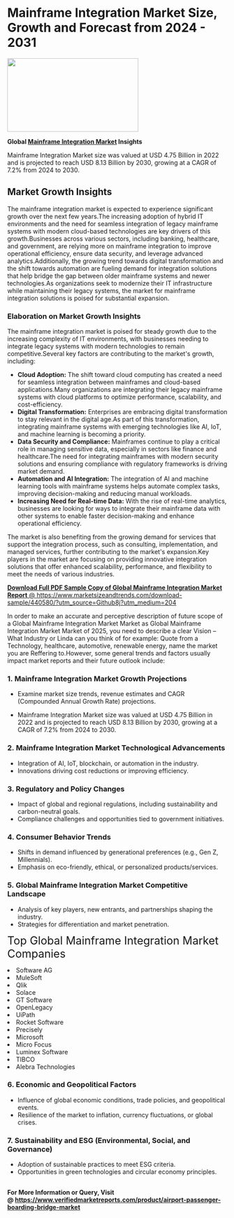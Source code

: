 <H1>Mainframe Integration Market Size, Growth and Forecast from 2024 - 2031</H1><img class="aligncenter size-medium wp-image-584254" src="https://thirdeyenews.in/wp-content/uploads/2024/09/Global-Market-Research-300x168.jpeg" alt="" width="300" height="168" /><p><strong>Global&nbsp;<a href="https://www.marketsizeandtrends.com/download-sample/440580/?utm_source=Github8j?utm_medium=204">Mainframe Integration Market</a> Insights</strong></p><p>Mainframe Integration Market size was valued at USD 4.75 Billion in 2022 and is projected to reach USD 8.13 Billion by 2030, growing at a CAGR of 7.2% from 2024 to 2030.</p><p><h2>Market Growth Insights</h2> <p>The mainframe integration market is expected to experience significant growth over the next few years.The increasing adoption of hybrid IT environments and the need for seamless integration of legacy mainframe systems with modern cloud-based technologies are key drivers of this growth.Businesses across various sectors, including banking, healthcare, and government, are relying more on mainframe integration to improve operational efficiency, ensure data security, and leverage advanced analytics.Additionally, the growing trend towards digital transformation and the shift towards automation are fueling demand for integration solutions that help bridge the gap between older mainframe systems and newer technologies.As organizations seek to modernize their IT infrastructure while maintaining their legacy systems, the market for mainframe integration solutions is poised for substantial expansion.</p> <p><a href="#"></a></p> <h3>Elaboration on Market Growth Insights</h3> <p>The mainframe integration market is poised for steady growth due to the increasing complexity of IT environments, with businesses needing to integrate legacy systems with modern technologies to remain competitive.Several key factors are contributing to the market's growth, including:</p> <ul> <li><strong>Cloud Adoption:</strong> The shift toward cloud computing has created a need for seamless integration between mainframes and cloud-based applications.Many organizations are integrating their legacy mainframe systems with cloud platforms to optimize performance, scalability, and cost-efficiency.</li> <li><strong>Digital Transformation:</strong> Enterprises are embracing digital transformation to stay relevant in the digital age.As part of this transformation, integrating mainframe systems with emerging technologies like AI, IoT, and machine learning is becoming a priority.</li> <li><strong>Data Security and Compliance:</strong> Mainframes continue to play a critical role in managing sensitive data, especially in sectors like finance and healthcare.The need for integrating mainframes with modern security solutions and ensuring compliance with regulatory frameworks is driving market demand.</li> <li><strong>Automation and AI Integration:</strong> The integration of AI and machine learning tools with mainframe systems helps automate complex tasks, improving decision-making and reducing manual workloads.</li> <li><strong>Increasing Need for Real-time Data:</strong> With the rise of real-time analytics, businesses are looking for ways to integrate their mainframe data with other systems to enable faster decision-making and enhance operational efficiency.</li> </ul> <p>The market is also benefiting from the growing demand for services that support the integration process, such as consulting, implementation, and managed services, further contributing to the market's expansion.Key players in the market are focusing on providing innovative integration solutions that offer enhanced scalability, performance, and flexibility to meet the needs of various industries.</p> <p><a href="#"></p><p><span class=""><strong>Download Full PDF Sample Copy of Global Mainframe Integration Market Report</strong> @ <a href="https://www.marketsizeandtrends.com/download-sample/440580/?utm_source=Github8j?utm_medium=204" target="_blank">https://www.marketsizeandtrends.com/download-sample/440580/?utm_source=Github8j?utm_medium=204</a></span></p><p>In order to make an accurate and perceptive description of future scope of a Global&nbsp;Mainframe Integration Market Market as Global&nbsp;Mainframe Integration Market Market of 2025, you need to describe a clear Vision &ndash; What Industry or Linda can you think of for example: Quote from a Technology, healthcare, automotive, renewable energy, name the market you are Reffering to.However, some general trends and factors usually impact market reports and their future outlook include:</p><h3>1.&nbsp;<strong>Mainframe Integration Market Growth Projections</strong></h3><ul><li>Examine market size trends, revenue estimates and CAGR (Compounded Annual Growth Rate) projections.</li><li><p>Mainframe Integration Market size was valued at USD 4.75 Billion in 2022 and is projected to reach USD 8.13 Billion by 2030, growing at a CAGR of 7.2% from 2024 to 2030.</p></li></ul><h3>2.&nbsp;<strong>Mainframe Integration Market Technological Advancements</strong></h3><ul><li>Integration of AI, IoT, blockchain, or automation in the industry.</li><li>Innovations driving cost reductions or improving efficiency.</li></ul><h3>3.&nbsp;<strong>Regulatory and Policy Changes</strong></h3><ul><li>Impact of global and regional regulations, including sustainability and carbon-neutral goals.</li><li>Compliance challenges and opportunities tied to government initiatives.</li></ul><h3>4.&nbsp;<strong>Consumer Behavior Trends</strong></h3><ul><li>Shifts in demand influenced by generational preferences (e.g., Gen Z, Millennials).</li><li>Emphasis on eco-friendly, ethical, or personalized products/services.</li></ul><h3>5.&nbsp;<strong>Global Mainframe Integration Market Competitive Landscape</strong></h3><ul><li>Analysis of key players, new entrants, and partnerships shaping the industry.</li><li>Strategies for differentiation and market penetration.</li></ul><p data-pm-slice="1 1 []"><span style="color: inherit; font-family: inherit; font-size: 25px;">Top Global Mainframe Integration Market Companies</span></p><div class="" data-test-id=""><p><li>Software AG</li><li> MuleSoft</li><li> Qlik</li><li> Solace</li><li> GT Software</li><li> OpenLegacy</li><li> UiPath</li><li> Rocket Software</li><li> Precisely</li><li> Microsoft</li><li> Micro Focus</li><li> Luminex Software</li><li> TIBCO</li><li> Alebra Technologies</li></p></div><h3>6.&nbsp;<strong>Economic and Geopolitical Factors</strong></h3><ul><li>Influence of global economic conditions, trade policies, and geopolitical events.</li><li>Resilience of the market to inflation, currency fluctuations, or global crises.</li></ul><h3>7.&nbsp;<strong>Sustainability and ESG (Environmental, Social, and Governance)</strong></h3><ul><li>Adoption of sustainable practices to meet ESG criteria.</li><li>Opportunities in green technologies and circular economy principles.</li></ul><h2><strong style="font-size: 14px;">For More Information or Query, Visit @&nbsp;</strong><a style="background-color: #ffffff; font-size: 14px;" href="https://www.marketsizeandtrends.com/report/mainframe-integration-market/" target="_blank">https://www.verifiedmarketreports.com/product/airport-passenger-boarding-bridge-market</a></h2>